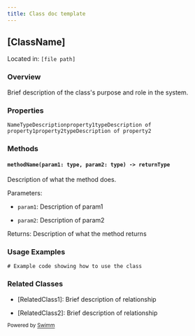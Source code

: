 ```yaml
---
title: Class doc template
---
```

## \[ClassName\]

Located in: `[file path]`

### Overview&nbsp;

Brief description of the class's purpose and role in the system.

### Properties

```
NameTypeDescriptionproperty1typeDescription of property1property2typeDescription of property2
```

### Methods

#### `methodName(param1: type, param2: type) -> returnType`

Description of what the method does.

Parameters:

- `param1`: Description of param1

- `param2`: Description of param2

Returns: Description of what the method returns

### Usage Examples

```
# Example code showing how to use the class
```

### Related Classes

- \[RelatedClass1\]: Brief description of relationship

- \[RelatedClass2\]: Brief description of relationship

<SwmMeta version="3.0.0" repo-id="Z2l0aHViJTNBJTNBc2VudHJ5LWNsYXVkZSUzQSUzQXNodWp1dXU=" repo-name="sentry-claude"><sup>Powered by [Swimm](https://app.swimm.io/)</sup></SwmMeta>
